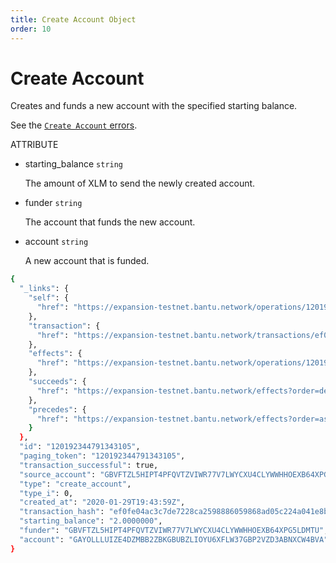 ```yaml
---
title: Create Account Object
order: 10
---
```


# Create Account

Creates and funds a new account with the specified starting balance.

See the [`Create Account` errors](../../../errors/result-codes/operation-specific/create-account.md).

 ATTRIBUTE 

* starting\_balance `string`

  The amount of XLM to send the newly created account.

* funder `string`

  The account that funds the new account.

* account `string`

  A new account that is funded.

```bash
{
  "_links": {
    "self": {
      "href": "https://expansion-testnet.bantu.network/operations/120192344791343105"
    },
    "transaction": {
      "href": "https://expansion-testnet.bantu.network/transactions/ef0fe04ac3c7de7228ca2598886059868ad05c224a041e8b2d9ee2a8a9dd6894"
    },
    "effects": {
      "href": "https://expansion-testnet.bantu.network/operations/120192344791343105/effects"
    },
    "succeeds": {
      "href": "https://expansion-testnet.bantu.network/effects?order=desc\u0026cursor=120192344791343105"
    },
    "precedes": {
      "href": "https://expansion-testnet.bantu.network/effects?order=asc\u0026cursor=120192344791343105"
    }
  },
  "id": "120192344791343105",
  "paging_token": "120192344791343105",
  "transaction_successful": true,
  "source_account": "GBVFTZL5HIPT4PFQVTZVIWR77V7LWYCXU4CLYWWHHOEXB64XPG5LDMTU",
  "type": "create_account",
  "type_i": 0,
  "created_at": "2020-01-29T19:43:59Z",
  "transaction_hash": "ef0fe04ac3c7de7228ca2598886059868ad05c224a041e8b2d9ee2a8a9dd6894",
  "starting_balance": "2.0000000",
  "funder": "GBVFTZL5HIPT4PFQVTZVIWR77V7LWYCXU4CLYWWHHOEXB64XPG5LDMTU",
  "account": "GAYOLLLUIZE4DZMBB2ZBKGBUBZLIOYU6XFLW37GBP2VZD3ABNXCW4BVA"
}
```


